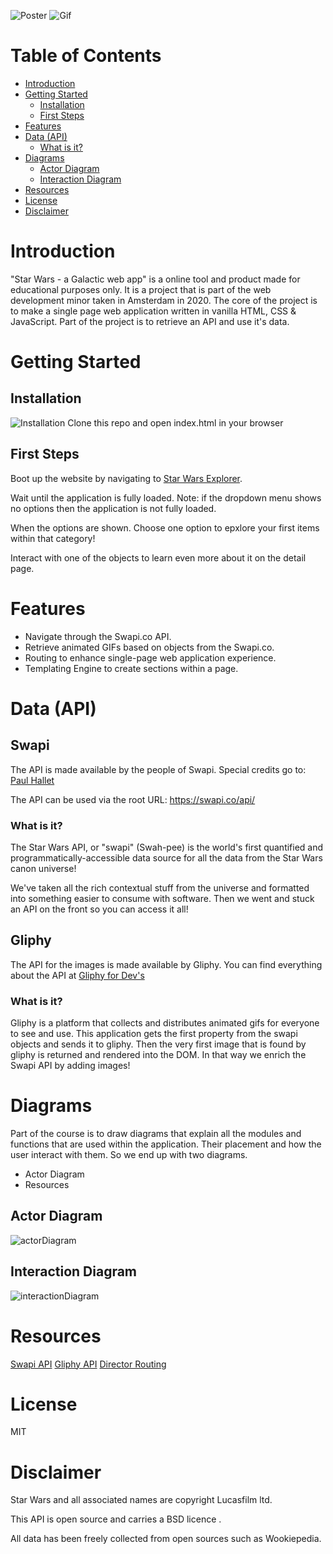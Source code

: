 <!-- Add a nice poster image here at the end of the week, showing off your shiny frontend 📸 -->
![Poster](https://i.imgur.com/43oKlKs.jpg)
![Gif](https://i.gyazo.com/3ce248b1999eab34d8a1978f94f3ce77.gif)

<!-- Maybe a table of contents here? 📚 -->
# Table of Contents
- [Introduction](#introduction)
- [Getting Started](#getting-started)
  * [Installation](#installation)
  * [First Steps](#first-steps)
- [Features](#features)
- [Data (API)](#data--api-)
  * [What is it?](#what-is-it-)
- [Diagrams](#diagrams)
  * [Actor Diagram](#actor-diagram)
  * [Interaction Diagram](#interaction-diagram)
- [Resources](#resources)
- [License](#license)
- [Disclaimer](#disclaimer)


# Introduction
"Star Wars - a Galactic web app" is a online tool and product made for educational purposes only. It is a project that is part of the web development minor taken in Amsterdam in 2020. The core of the project is to make a single page web application written in vanilla HTML, CSS & JavaScript. Part of the project is to retrieve an API and use it's data.

# Getting Started


## Installation
![Installation](https://i.imgur.com/Ei87J9R.jpg)
Clone this repo and open index.html in your browser

## First Steps
Boot up the website by navigating to [Star Wars Explorer](https://robert-hoekstra.github.io/web-app-from-scratch-1920).

Wait until the application is fully loaded. Note: if the dropdown menu shows no options then the application is not fully loaded. 

When the options are shown. Choose one option to epxlore your first items within that category!

Interact with one of the objects to learn even more about it on the detail page.

# Features
* Navigate through the Swapi.co API.
* Retrieve animated GIFs based on objects from the Swapi.co.
* Routing to enhance single-page web application experience.
* Templating Engine to create sections within a page.


# Data (API)
## Swapi
The API is made available by the people of Swapi. 
Special credits go to: [Paul Hallet](https://phalt.co/?ref=swapi)

The API can be used via the root URL: https://swapi.co/api/
### What is it?
The Star Wars API, or "swapi" (Swah-pee) is the world's first quantified and programmatically-accessible data source for all the data from the Star Wars canon universe!

We've taken all the rich contextual stuff from the universe and formatted into something easier to consume with software. Then we went and stuck an API on the front so you can access it all!

## Gliphy
The API for the images is made available by Gliphy.
You can find everything about the API at [Gliphy for Dev's](https://developers.giphy.com/)

### What is it?
Gliphy is a platform that collects and distributes animated gifs for everyone to see and use.
This application gets the first property from the swapi objects and sends it to gliphy. Then the very first image that is found by gliphy is returned and rendered into the DOM. In that way we enrich the Swapi API by adding images!

# Diagrams
Part of the course is to draw diagrams that explain all the modules and functions that are used within the application. Their placement and how the user interact with them. So we end up with two diagrams.
* Actor Diagram
* Resources

## Actor Diagram
![actorDiagram](https://user-images.githubusercontent.com/45421908/74228307-7b0b6e80-4cc0-11ea-87d5-1ed1565ca808.png)

## Interaction Diagram
![interactionDiagram](https://user-images.githubusercontent.com/45421908/74236523-acd90100-4cd1-11ea-90e9-5254a309f7ad.png)


# Resources
[Swapi API](https://swapi.co/)
[Gliphy API](https://developers.giphy.com/)
[Director Routing](https://github.com/flatiron/director)

# License 
MIT

# Disclaimer
Star Wars and all associated names are copyright Lucasfilm ltd.

This API is open source and carries a BSD licence .

All data has been freely collected from open sources such as Wookiepedia.
